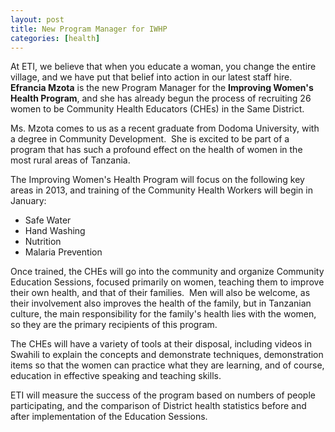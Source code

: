 ```yaml
---
layout: post
title: New Program Manager for IWHP
categories: [health]
---
```

At ETI, we believe that when you educate a woman, you change the entire village, and we have put that belief into action in our latest staff hire. <strong>Efrancia Mzota</strong> is the new Program Manager for the <strong>Improving Women's Health Program</strong>, and she has already begun the process of recruiting 26 women to be Community Health Educators (CHEs) in the Same District.

Ms. Mzota comes to us as a recent graduate from Dodoma University, with a degree in Community Development.  She is excited to be part of a program that has such a profound effect on the health of women in the most rural areas of Tanzania.

The Improving Women's Health Program will focus on the following key areas in 2013, and training of the Community Health Workers will begin in January:
<ul>
	<li>Safe Water</li>
	<li>Hand Washing</li>
	<li>Nutrition</li>
	<li>Malaria Prevention</li>
</ul>
Once trained, the CHEs will go into the community and organize Community Education Sessions, focused primarily on women, teaching them to improve their own health, and that of their families.  Men will also be welcome, as their involvement also improves the health of the family, but in Tanzanian culture, the main responsibility for the family's health lies with the women, so they are the primary recipients of this program.

The CHEs will have a variety of tools at their disposal, including videos in Swahili to explain the concepts and demonstrate techniques, demonstration items so that the women can practice what they are learning, and of course, education in effective speaking and teaching skills.

ETI will measure the success of the program based on numbers of people participating, and the comparison of District health statistics before and after implementation of the Education Sessions.
